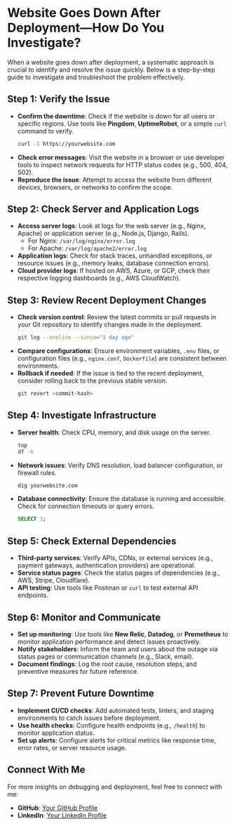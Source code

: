 # Website Goes Down After Deployment—How Do You Investigate?

When a website goes down after deployment, a systematic approach is crucial to identify and resolve the issue quickly. Below is a step-by-step guide to investigate and troubleshoot the problem effectively.

## Step 1: Verify the Issue
- **Confirm the downtime**: Check if the website is down for all users or specific regions. Use tools like **Pingdom**, **UptimeRobot**, or a simple `curl` command to verify.
  ```bash
  curl -I https://yourwebsite.com
  ```
- **Check error messages**: Visit the website in a browser or use developer tools to inspect network requests for HTTP status codes (e.g., 500, 404, 502).
- **Reproduce the issue**: Attempt to access the website from different devices, browsers, or networks to confirm the scope.

## Step 2: Check Server and Application Logs
- **Access server logs**: Look at logs for the web server (e.g., Nginx, Apache) or application server (e.g., Node.js, Django, Rails).
  - For Nginx: `/var/log/nginx/error.log`
  - For Apache: `/var/log/apache2/error.log`
- **Application logs**: Check for stack traces, unhandled exceptions, or resource issues (e.g., memory leaks, database connection errors).
- **Cloud provider logs**: If hosted on AWS, Azure, or GCP, check their respective logging dashboards (e.g., AWS CloudWatch).

## Step 3: Review Recent Deployment Changes
- **Check version control**: Review the latest commits or pull requests in your Git repository to identify changes made in the deployment.
  ```bash
  git log --oneline --since="1 day ago"
  ```
- **Compare configurations**: Ensure environment variables, `.env` files, or configuration files (e.g., `nginx.conf`, `Dockerfile`) are consistent between environments.
- **Rollback if needed**: If the issue is tied to the recent deployment, consider rolling back to the previous stable version.
  ```bash
  git revert <commit-hash>
  ```

## Step 4: Investigate Infrastructure
- **Server health**: Check CPU, memory, and disk usage on the server.
  ```bash
  top
  df -h
  ```
- **Network issues**: Verify DNS resolution, load balancer configuration, or firewall rules.
  ```bash
  dig yourwebsite.com
  ```
- **Database connectivity**: Ensure the database is running and accessible. Check for connection timeouts or query errors.
  ```sql
  SELECT 1;
  ```

## Step 5: Check External Dependencies
- **Third-party services**: Verify APIs, CDNs, or external services (e.g., payment gateways, authentication providers) are operational.
- **Service status pages**: Check the status pages of dependencies (e.g., AWS, Stripe, Cloudflare).
- **API testing**: Use tools like Postman or `curl` to test external API endpoints.

## Step 6: Monitor and Communicate
- **Set up monitoring**: Use tools like **New Relic**, **Datadog**, or **Prometheus** to monitor application performance and detect issues proactively.
- **Notify stakeholders**: Inform the team and users about the outage via status pages or communication channels (e.g., Slack, email).
- **Document findings**: Log the root cause, resolution steps, and preventive measures for future reference.

## Step 7: Prevent Future Downtime
- **Implement CI/CD checks**: Add automated tests, linters, and staging environments to catch issues before deployment.
- **Use health checks**: Configure health endpoints (e.g., `/health`) to monitor application status.
- **Set up alerts**: Configure alerts for critical metrics like response time, error rates, or server resource usage.

## Connect With Me
For more insights on debugging and deployment, feel free to connect with me:
- **GitHub**: [Your GitHub Profile](https://github.com/ritesh355)
- **LinkedIn**: [Your LinkedIn Profile](https://www.linkedin.com/in/ritesh-singh-092b84340/)
